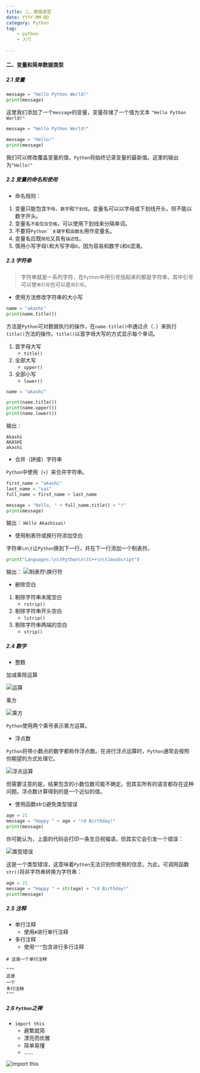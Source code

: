 ```yaml
---
title: 二、数据类型
date: YYYY-MM-DD
category: Python
tag: 
    - python
    - 入门
    
---
```


#### 二、变量和简单数据类型

##### 2.1 变量

```python
message = "Hello Python World!"
print(message)
```

<!--more-->

这里我们添加了一个`message`的变量，变量存储了一个值为文本 `"Hello Python World!"`

```python
message = "Hello Python World!"

message = "Hello!"
print(message)
```

我们可以修改覆盖变量的值，`Python`将始终记录变量的最新值。这里的输出为`"Hello!"`

##### 2.2 变量的命名和使用

- 命名规则：
1. 变量只能包含`字母`、`数字`和`下划线`。变量名可以以字母或下划线开头，但不能以数字开头。
2. 变量名`不能包含空格`，可以使用下划线来分隔单词。
3. 不要将`Python``关键字`和`函数名`用作变量名。
4. 变量名应既`简短`又具有`描述性`。
5. 慎用小写字母`l`和大写字母`O`，因为容易和数字`1`和`0`混淆。

##### 2.3 字符串

> 字符串就是一系列字符，在`Python`中用引号括起来的都是字符串，其中引号可以使`单引号`也可以是`双引号`。

- 使用方法修改字符串的大小写

```python
name = "akashi"
print(name.title())
```

方法是`Python`可对数据执行的操作，在`name.title()`中通过点（`.`）来执行`title()`方法的操作。`title()`以首字母大写的方式显示每个单词。

1. 首字母大写
    - `title()`
2. 全部大写
    - `upper()`
3. 全部小写
    - `lower()`

```python
name = "akashi"

print(name.title())
print(name.upper())
print(name.lower())
```

输出：
```
Akashi
AKASHI
akashi
```

- 合并（拼接）字符串

`Python`中使用（`+`）来合并字符串。

```python
first_name = "akashi"
last_name = "sai"
full_name = first_name + last_name

message = "Hello, " + full_name.title() + "!"
print(message)
```

输出：
`Hello Akashisai!`

- 使用制表符或换行符添加空白

字符串`\n\t`让`Python`换到下一行，并在下一行添加一个制表符。

```python
print("Languages:\n\tPython\n\tC++\n\tJavaScript")
```

输出：
![制表符\换行符](http://ww1.sinaimg.cn/large/9c62a0cfly1g4568ijal0j20r804ywew.jpg)

- 删除空白

1. 剔除字符串末尾空白
    - `rstrip()`
2. 剔除字符串开头空白
    - `lstrip()`
3. 剔除字符串两端的空白
    - `strip()`

##### 2.4 数字

- 整数

加减乘除运算

![运算](http://ww1.sinaimg.cn/large/9c62a0cfly1g456vmfn3wj20r80acq3s.jpg)

乘方

![乘方](http://ww1.sinaimg.cn/large/9c62a0cfly1g456x2qgm7j20r8046dfr.jpg)

`Python`使用两个乘号表示乘方运算。

- 浮点数

`Python`将带小数点的数字都称作浮点数。在进行浮点运算时，`Python`通常会按照你期望的方式处理它。

![浮点运算](http://ww1.sinaimg.cn/large/9c62a0cfly1g457en1pqzj20r807aaa7.jpg)

但需要注意的是，结果包含的小数位数可能不确定。但其实所有的语言都存在这种问题。浮点数计算得到的是一个近似的值。

- 使用函数str()避免类型错误

```python
age = 21
message = "Happy " + age + "rd Birthday!"
print(message)
```
你可能认为，上面的代码会打印一条生日祝福语，但其实它会引发一个错误：

![类型错误](http://ww1.sinaimg.cn/large/9c62a0cfly1g457ntxjwjj20r80403z2.jpg)

这是一个类型错误，这意味着`Python`无法识别你使用的信息，为此，可调用函数`str()`将非字符串转换为字符串：

```python
age = 21
message = "Happy " + str(age) + "rd Birthday!"
print(message)
```

##### 2.5 注释

- 单行注释
    - 使用`#`进行单行注释
- 多行注释
    - 使用`"""`包含进行多行注释

```
# 这是一个单行注释

"""
这是
一个
多行注释
"""
```

##### 2.6 `Python`之禅

- `import this`
    - 避繁就简
    - 漂亮而优雅
    - 简单易懂
    - ……

![import this](http://ww1.sinaimg.cn/large/9c62a0cfly1g50kq81ddoj20qw0hw16s.jpg)
